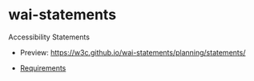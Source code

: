 # wai-statements
Accessibility Statements

* Preview: https://w3c.github.io/wai-statements/planning/statements/

* [Requirements](https://www.w3.org/WAI/EO/wiki/Accessibility_Statements_Requirements)
